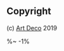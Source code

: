 <!-- ## TODO

1. JS API
2. time-outs - specific for each test, blocked by `context` feature (10)
3. Write tests which spawn child_process to test `bin/zoroaster` executable
4. Add more reasons why to use _Zoroaster_ to readme
5. Parallel execution with `--parallel` flag
6. Only and Exclude
7. Zoroaster for browsers and Karma
8. Event listeners
9. ~~Progress stream~~
10. ~~Context object as an optional argument to test functions~~
11. Pass path to a context file in CLI
12. Catch global errors

### documentation todo

- [ ] masks
- [ ] alamode
- [ ] focusing on tests
- [ ] using zarathustra example
- [ ] timeouts

### context-related todo

 - ~~write readme about context function~~
 - ~~add examples of context function~~
 - write tests for new TestSuite(..., timeout), release `context.timeout` feature
 - accept context as a class
 - only pass context to test functions which accept it
 - find a way to use `JSDOC` with tests
 - clean stack traces when context evaluates or destroys with error

%~% -->

## Copyright

(c) [Art Deco][1] 2019

[1]: https://artd.eco
[2]: #assertion-library
[3]: https://zoroaster.co.uk
[4]: https://zoroaster.co.uk/playground
[5]: https://npmjs.org/packages/assert-throws

%~ -1%
